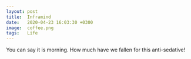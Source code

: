```yaml
---
layout: post
title:  Inframind
date:   2020-04-23 16:03:30 +0300
image:  coffee.png
tags:   Life  
---
```

You can say it is morning. How much have we fallen for this anti-sedative!